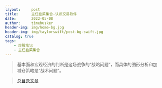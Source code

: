 ```yaml
---
layout:     post
title:      主任韭菜集合-认识交易软件
date:       2022-05-08
author:     timebusker
header-img: img/home-bg.jpg
header-img: img/taylorswift/post-bg-swift.jpg
catalog: true
tags:
    - 炒股笔记
    - 主任韭菜集合
---  
```


> 基本面和宏观经济的判断是这场战争的“战略问题”，而具体的图形分析和加减仓策略是“战术问题”。

> [总目录文章](https://xueqiu.com/2054435398/35391009)